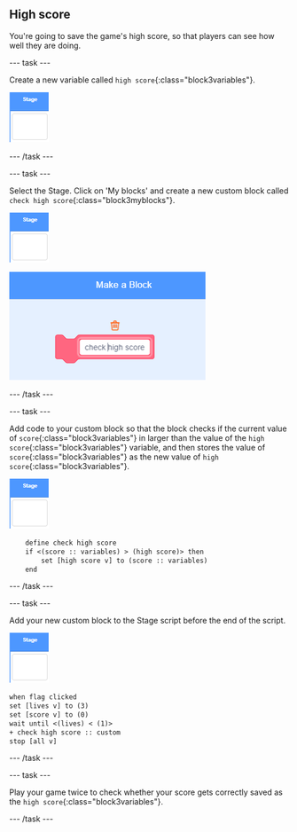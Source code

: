## High score

You're going to save the game's high score, so that players can see how well they are doing.

--- task ---

Create a new variable called `high score`{:class="block3variables"}.

![Stage sprite](images/stage-sprite.png)

--- /task ---

--- task ---

Select the Stage. Click on 'My blocks' and create a new custom block called `check high score`{:class="block3myblocks"}.

![Stage sprite](images/stage-sprite.png)

![screenshot](images/dots-custom-1.png)

--- /task ---

--- task ---

Add code to your custom block so that the block checks if the current value of `score`{:class="block3variables"} in larger than the value of the `high score`{:class="block3variables"} variable, and then stores the value of `score`{:class="block3variables"} as the new value of `high score`{:class="block3variables"}.

![Stage sprite](images/stage-sprite.png)

```blocks3
	define check high score
	if <(score :: variables) > (high score)> then
		set [high score v] to (score :: variables)
	end
```

--- /task ---

--- task ---

Add your new custom block to the Stage script before the end of the script.

![Stage sprite](images/stage-sprite.png)

```blocks3
when flag clicked
set [lives v] to (3)
set [score v] to (0)
wait until <(lives) < (1)>
+ check high score :: custom
stop [all v]
```

--- /task ---

--- task ---

Play your game twice to check whether your score gets correctly saved as the `high score`{:class="block3variables"}.

--- /task ---
